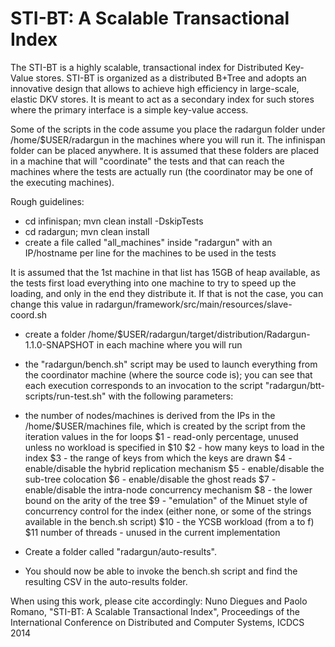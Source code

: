 STI-BT: A Scalable Transactional Index
============

The STI-BT is a highly scalable, transactional index for Distributed Key-Value stores. STI-BT is organized as a distributed B+Tree and adopts an innovative design that allows to achieve high efficiency in large-scale, elastic DKV stores. It is meant to act as a secondary index for such stores where the primary interface is a simple key-value access.

Some of the scripts in the code assume you place the radargun folder under /home/$USER/radargun in the machines where you will run it. The infinispan folder can be placed anywhere. It is assumed that these folders are placed in a machine that will "coordinate" the tests and that can reach the machines where the tests are actually run (the coordinator may be one of the executing machines).

Rough guidelines:
 * cd infinispan; mvn clean install -DskipTests
 * cd radargun; mvn clean install
 * create a file called "all\_machines" inside "radargun" with an IP/hostname per line for the machines to be used in the tests

It is assumed that the 1st machine in that list has 15GB of heap available, as the tests first load everything into one machine to try to speed up the loading, and only in the end they distribute it. If that is not the case, you can change this value in radargun/framework/src/main/resources/slave-coord.sh

 * create a folder /home/$USER/radargun/target/distribution/Radargun-1.1.0-SNAPSHOT in each machine where you will run
 * the "radargun/bench.sh" script may be used to launch everything from the coordinator machine (where the source code is); you can see that each execution corresponds to an invocation to the script "radargun/btt-scripts/run-test.sh" with the following parameters:
 * the number of nodes/machines is derived from the IPs in the /home/$USER/machines file, which is created by the script from the iteration values in the for loops
$1 - read-only percentage, unused unless no workload is specified in $10
$2 - how many keys to load in the index
$3 - the range of keys from which the keys are drawn
$4 - enable/disable the hybrid replication mechanism
$5 - enable/disable the sub-tree colocation
$6 - enable/disable the ghost reads
$7 - enable/disable the intra-node concurrency mechanism
$8 - the lower bound on the arity of the tree
$9 - "emulation" of the Minuet style of concurrency control for the index (either none, or some of the strings available in the bench.sh script)
$10 - the YCSB workload (from a to f)
$11 number of threads - unused in the current implementation

 * Create a folder called "radargun/auto-results".
 * You should now be able to invoke the bench.sh script and find the resulting CSV in the auto-results folder.

When using this work, please cite accordingly: 
 Nuno Diegues and Paolo Romano, "STI-BT: A Scalable Transactional Index", Proceedings of the International Conference on Distributed and Computer Systems, ICDCS 2014
